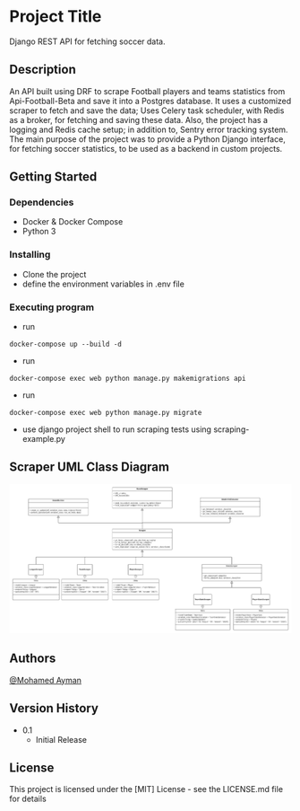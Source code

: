 # Project Title

Django REST API for fetching soccer data.

## Description

An API built using DRF to scrape Football players and teams statistics from Api-Football-Beta and save it into a Postgres database. It uses a customized scraper to fetch and save the data; Uses Celery task scheduler, with Redis as a broker, for fetching and saving these data. Also, the project has a logging and Redis cache setup; in addition to, Sentry error tracking system. The main purpose of the project was to provide a Python Django interface, for fetching soccer statistics, to be used as a backend in custom projects.
## Getting Started

### Dependencies

* Docker & Docker Compose
* Python 3

### Installing

* Clone the project
* define the environment variables in .env file

### Executing program

* run 
```
docker-compose up --build -d
```
* run 
```
docker-compose exec web python manage.py makemigrations api
```
* run 
```
docker-compose exec web python manage.py migrate
```
* use django project shell to run scraping tests using scraping-example.py


## Scraper UML Class Diagram

![scraper UML](https://github.com/MohAyman3600/soccer_data_DRF/blob/master/Scraper_UML_Class_Diagram.png)


## Authors

[@Mohamed Ayman](https://www.linkedin.com/in/mohayman3600/)


## Version History

* 0.1
    * Initial Release

## License

This project is licensed under the [MIT] License - see the LICENSE.md file for details


